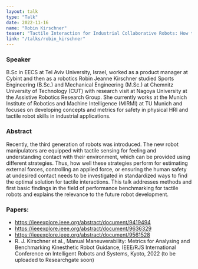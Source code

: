 ```yaml
---
layout: talk
type: "Talk"
date: 2022-11-16
name: "Robin Kirschner"
teaser: "Tactile Interaction for Industrial Collaborative Robots: How to measure the robot technology readiness"
link: "/talks/robin_kirschner"
---
```


### Speaker 
B.Sc in EECS at Tel Aviv University, Israel, worked as a product manager at Cybint and then as a robotics Robin Jeanne Kirschner studied Sports Engineering (B.Sc.) and Mechanical Engineering (M.Sc.) at Chemnitz University of Technology (CUT) with research visit at Nagoya University at the Assistive Robotics Research Group. She currently works at the  Munich Institute of Robotics and Machine Intelligence (MIRMI) at TU Munich and focuses on developing concepts and metrics for safety in physical HRI and tactile robot skills in industrial applications.

### Abstract 
Recently, the third generation of robots was introduced. The new robot manipulators are equipped with tactile sensing for feeling and understanding contact with their environment, which can be provided using different strategies. Thus, how well these strategies perform for estimating external forces, controlling an applied force, or ensuring the human safety at undesired contact needs to be investigated in standardized ways to find the optimal solution for tactile interactions. This talk addresses methods and first basic findings in the field of performance benchmarking for tactile robots and explains the relevance to the future robot development.

### Papers:
- https://ieeexplore.ieee.org/abstract/document/9419494
- https://ieeexplore.ieee.org/abstract/document/9636329
- https://ieeexplore.ieee.org/abstract/document/9561528
- R. J. Kirschner et al., Manual Maneuverability: Metrics for Analysing and Benchmarking Kinesthetic Robot Guidance, IEEE/RJS  International Conference on Intelligent Robots and Systems, Kyoto, 2022 (to be uploaded to Researchgate soon)



